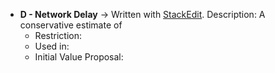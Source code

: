 


- **D - Network Delay**
	-> Written with [StackEdit](https://stackedit.io/). Description: A conservative estimate of 
	- Restriction:
	- Used in:
	- Initial Value Proposal: 
<!--stackedit_data:
eyJoaXN0b3J5IjpbLTUwNjMyNjI2NSwxMDU1NDY3MjE2XX0=
-->